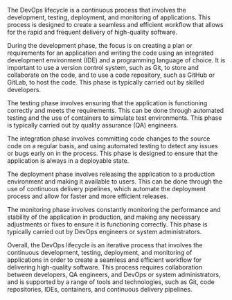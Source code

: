 The DevOps lifecycle is a continuous process that involves the development, testing, deployment, and monitoring of applications. This process is designed to create a seamless and efficient workflow that allows for the rapid and frequent delivery of high-quality software.

During the development phase, the focus is on creating a plan or requirements for an application and writing the code using an integrated development environment (IDE) and a programming language of choice. It is important to use a version control system, such as Git, to store and collaborate on the code, and to use a code repository, such as GitHub or GitLab, to host the code. This phase is typically carried out by skilled developers.

The testing phase involves ensuring that the application is functioning correctly and meets the requirements. This can be done through automated testing and the use of containers to simulate test environments. This phase is typically carried out by quality assurance (QA) engineers.

The integration phase involves committing code changes to the source code on a regular basis, and using automated testing to detect any issues or bugs early on in the process. This phase is designed to ensure that the application is always in a deployable state.

The deployment phase involves releasing the application to a production environment and making it available to users. This can be done through the use of continuous delivery pipelines, which automate the deployment process and allow for faster and more efficient releases.

The monitoring phase involves constantly monitoring the performance and stability of the application in production, and making any necessary adjustments or fixes to ensure it is functioning correctly. This phase is typically carried out by DevOps engineers or system administrators.

Overall, the DevOps lifecycle is an iterative process that involves the continuous development, testing, deployment, and monitoring of applications in order to create a seamless and efficient workflow for delivering high-quality software. This process requires collaboration between developers, QA engineers, and DevOps or system administrators, and is supported by a range of tools and technologies, such as Git, code repositories, IDEs, containers, and continuous delivery pipelines.

